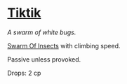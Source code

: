 # [Tiktik](https://hollowknight.wiki/w/Tiktik)

*A swarm of white bugs.*

[Swarm Of Insects](https://5e.tools/bestiary.html#swarm%20of%20insects_xmm) with climbing speed.

Passive unless provoked.

Drops: 2 cp
